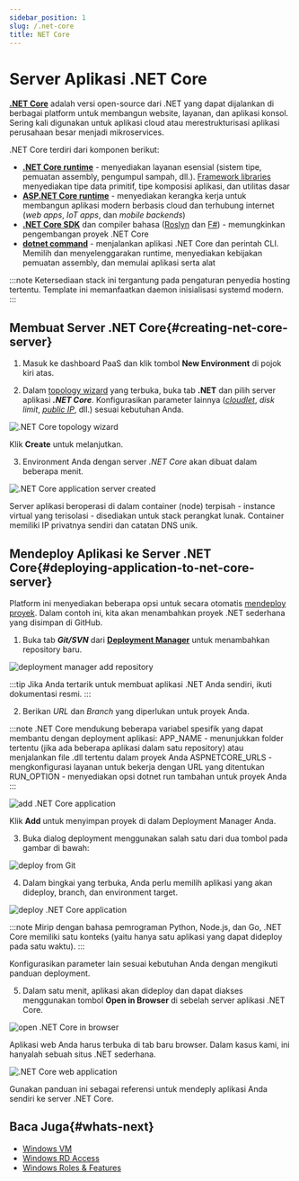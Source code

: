 ```yaml
---
sidebar_position: 1
slug: /.net-core
title: NET Core
---
```


# Server Aplikasi .NET Core

**[.NET Core](https://docs.microsoft.com/en-us/dotnet/core/about)** adalah versi open-source dari .NET yang dapat dijalankan di berbagai platform untuk membangun website, layanan, dan aplikasi konsol. Sering kali digunakan untuk aplikasi cloud atau merestrukturisasi aplikasi perusahaan besar menjadi mikroservices.

.NET Core terdiri dari komponen berikut:

- **[.NET Core runtime](https://github.com/dotnet/runtime/tree/master/src/coreclr)** - menyediakan layanan esensial (sistem tipe, pemuatan assembly, pengumpul sampah, dll.). [Framework libraries](https://github.com/dotnet/runtime/tree/master/src/libraries) menyediakan tipe data primitif, tipe komposisi aplikasi, dan utilitas dasar
- **[ASP.NET Core runtime](https://github.com/dotnet/aspnetcore)** - menyediakan kerangka kerja untuk membangun aplikasi modern berbasis cloud dan terhubung internet (_web apps_, _IoT apps_, dan _mobile backends_)
- **[.NET Core SDK](https://github.com/dotnet/sdk)** dan compiler bahasa ([Roslyn](https://github.com/dotnet/roslyn) dan [F#](https://github.com/microsoft/visualfsharp)) - memungkinkan pengembangan proyek .NET Core
- **[dotnet command](https://docs.microsoft.com/en-us/dotnet/core/tools/dotnet)** - menjalankan aplikasi .NET Core dan perintah CLI. Memilih dan menyelenggarakan runtime, menyediakan kebijakan pemuatan assembly, dan memulai aplikasi serta alat

:::note
Ketersediaan stack ini tergantung pada pengaturan penyedia hosting tertentu. Template ini memanfaatkan daemon inisialisasi systemd modern.
:::

## Membuat Server .NET Core{#creating-net-core-server}

1. Masuk ke dashboard PaaS dan klik tombol **New Environment** di pojok kiri atas.

2. Dalam [topology wizard](https://docs.dewacloud.com/setting-up-environment/) yang terbuka, buka tab **.NET** dan pilih server aplikasi _**.NET Core**_. Konfigurasikan parameter lainnya (_[cloudlet](https://docs.dewacloud.com/docs/cloudlet/)_, _disk limit_, _[public IP](https://docs.dewacloud.com/public-ip/)_, dll.) sesuai kebutuhan Anda.

![.NET Core topology wizard](#)

Klik **Create** untuk melanjutkan.

3. Environment Anda dengan server _.NET Core_ akan dibuat dalam beberapa menit.

![.NET Core application server created](#)

Server aplikasi beroperasi di dalam container (node) terpisah - instance virtual yang terisolasi - disediakan untuk stack perangkat lunak. Container memiliki IP privatnya sendiri dan catatan DNS unik.

## Mendeploy Aplikasi ke Server .NET Core{#deploying-application-to-net-core-server}

Platform ini menyediakan beberapa opsi untuk secara otomatis [mendeploy proyek](https://docs.dewacloud.com/deployment-guide/). Dalam contoh ini, kita akan menambahkan proyek .NET sederhana yang disimpan di GitHub.

1. Buka tab _**Git/SVN**_ dari **[Deployment Manager](https://docs.dewacloud.com/deployment-manager/#git--svn-projects)** untuk menambahkan repository baru.

![deployment manager add repository](#)

:::tip
Jika Anda tertarik untuk membuat aplikasi .NET Anda sendiri, ikuti dokumentasi resmi.
:::

2. Berikan _URL_ dan _Branch_ yang diperlukan untuk proyek Anda.

:::note
.NET Core mendukung beberapa variabel spesifik yang dapat membantu dengan deployment aplikasi:
APP_NAME - menunjukkan folder tertentu (jika ada beberapa aplikasi dalam satu repository) atau menjalankan file .dll tertentu dalam proyek Anda
ASPNETCORE_URLS - mengkonfigurasi layanan untuk bekerja dengan URL yang ditentukan
RUN_OPTION - menyediakan opsi dotnet run tambahan untuk proyek Anda
:::

![add .NET Core application](#)

Klik **Add** untuk menyimpan proyek di dalam Deployment Manager Anda.

3. Buka dialog deployment menggunakan salah satu dari dua tombol pada gambar di bawah:

![deploy from Git](#)

4. Dalam bingkai yang terbuka, Anda perlu memilih aplikasi yang akan dideploy, branch, dan environment target.

![deploy .NET Core application](#)

:::note
Mirip dengan bahasa pemrograman Python, Node.js, dan Go, .NET Core memiliki satu konteks (yaitu hanya satu aplikasi yang dapat dideploy pada satu waktu).
:::

Konfigurasikan parameter lain sesuai kebutuhan Anda dengan mengikuti panduan deployment.

5. Dalam satu menit, aplikasi akan dideploy dan dapat diakses menggunakan tombol **Open in Browser** di sebelah server aplikasi .NET Core.

![open .NET Core in browser](#)

Aplikasi web Anda harus terbuka di tab baru browser. Dalam kasus kami, ini hanyalah sebuah situs .NET sederhana.

![.NET Core web application](#)

Gunakan panduan ini sebagai referensi untuk mendeply aplikasi Anda sendiri ke server .NET Core.

## Baca Juga{#whats-next}

- [Windows VM](https://docs.dewacloud.com/win-vm/)
- [Windows RD Access](https://docs.dewacloud.com/win-rdp-access/)
- [Windows Roles & Features](https://docs.dewacloud.com/win-vps-roles-features/)